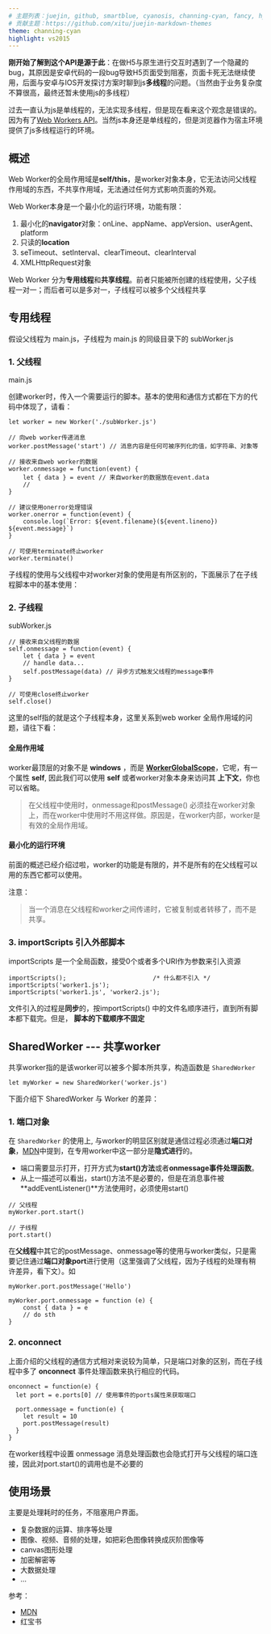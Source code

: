 ```yaml
---
# 主题列表：juejin, github, smartblue, cyanosis, channing-cyan, fancy, hydrogen, condensed-night-purple, greenwillow
# 贡献主题：https://github.com/xitu/juejin-markdown-themes
theme: channing-cyan
highlight: vs2015
---
```

**刚开始了解到这个API是源于此**：在做H5与原生进行交互时遇到了一个隐藏的bug，其原因是安卓代码的一段bug导致H5页面受到阻塞，页面卡死无法继续使用，后面与安卓与IOS开发探讨方案时聊到js**多线程**的问题。（当然由于业务复杂度不算很高，最终还暂未使用js的多线程）

过去一直认为js是单线程的，无法实现多线程，但是现在看来这个观念是错误的。因为有了[Web Workers API](https://developer.mozilla.org/zh-CN/docs/Web/API/Web_Workers_API)。当然js本身还是单线程的，但是浏览器作为宿主环境提供了js多线程运行的环境。

## 概述
Web Worker的全局作用域是**self/this**，是worker对象本身，它无法访问父线程作用域的东西，不共享作用域，无法通过任何方式影响页面的外观。

Web Worker本身是一个最小化的运行环境，功能有限：
1. 最小化的**navigator**对象：onLine、appName、appVersion、userAgent、platform
2. 只读的**location**
3. seTimeout、setInterval、clearTimeout、clearInterval
4. XMLHttpRequest对象

Web Worker 分为**专用线程**和**共享线程**。前者只能被所创建的线程使用，父子线程一对一；而后者可以是多对一，子线程可以被多个父线程共享

## 专用线程

假设父线程为 main.js，子线程为 main.js 的同级目录下的 subWorker.js

### 1. 父线程

main.js

创建worker时，传入一个需要运行的脚本。基本的使用和通信方式都在下方的代码中体现了，请看：

```
let worker = new Worker('./subWorker.js')
```

```
// 向web worker传递消息
worker.postMessage('start') // 消息内容是任何可被序列化的值，如字符串、对象等
```

```
// 接收来自web worker的数据
worker.onmessage = function(event) {
    let { data } = event // 来自worker的数据放在event.data
    //
}
```

```
// 建议使用onerror处理错误
worker.onerror = function(event) {
    console.log(`Error: ${event.filename}(${event.lineno}) ${event.message}`)
}
```

```
// 可使用terminate终止worker
worker.terminate()
 ```
 
子线程的使用与父线程中对worker对象的使用是有所区别的，下面展示了在子线程脚本中的基本使用：

### 2. 子线程 

subWorker.js

```
// 接收来自父线程的数据
self.onmessage = function(event) {
    let { data } = event
    // handle data...
    self.postMessage(data) // 异步方式触发父线程的message事件
}

// 可使用close终止worker
self.close()
```

这里的self指的就是这个子线程本身，这里关系到web worker 全局作用域的问题，请往下看：

#### 全局作用域
worker最顶层的对象不是 **windows** ，而是 [**WorkerGlobalScope**](https://developer.mozilla.org/zh-CN/docs/Web/API/WorkerGlobalScope)，它呢，有一个属性 **self**, 因此我们可以使用 **self** 或者worker对象本身来访问其 **上下文**，你也可以省略。

> 在父线程中使用时，onmessage和postMessage() 必须挂在worker对象上，而在worker中使用时不用这样做。原因是，在worker内部，worker是有效的全局作用域。

#### 最小化的运行环境
前面的概述已经介绍过啦，worker的功能是有限的，并不是所有的在父线程可以用的东西它都可以使用。

注意：
>当一个消息在父线程和worker之间传递时，它被复制或者转移了，而不是共享。

### 3. importScripts 引入外部脚本

importScripts 是一个全局函数，接受0个或者多个URI作为参数来引入资源

```
importScripts();                        /* 什么都不引入 */
importScripts('worker1.js');               
importScripts('worker1.js', 'worker2.js'); 
```
文件引入的过程是**同步**的，按importScripts() 中的文件名顺序进行，直到所有脚本都下载完。但是， **脚本的下载顺序不固定**

## SharedWorker --- 共享worker

共享worker指的是该worker可以被多个脚本所共享，构造函数是 `SharedWorker`

```
let myWorker = new SharedWorker('worker.js')
```

下面介绍下 SharedWorker 与 Worker 的差异：

### 1. 端口对象
在 `SharedWorker` 的使用上, 与worker的明显区别就是通信过程必须通过**端口对象**，[MDN](https://developer.mozilla.org/zh-CN/docs/Web/API/Web_Workers_API/Using_web_workers)中提到，在专用worker中这一部分是**隐式进行**的。


- 端口需要显示打开，打开方式为**start()方法**或者**onmessage事件处理函数**。
- 从上一描述可以看出，start()方法不是必要的，但是在消息事件被**addEventListener()**方法使用时，必须使用start()

```
// 父线程
myWorker.port.start()

// 子线程
port.start()

```

在**父线程**中其它的postMessage、onmessage等的使用与worker类似，只是需要记住通过**端口对象port**进行使用（这里强调了父线程，因为子线程的处理有稍许差异，看下文）。如
```
myWorker.port.postMessage('Hello')

myWorker.port.onmessage = function (e) {
    const { data } = e
    // do sth
}
```

### 2. onconnect
上面介绍的父线程的通信方式相对来说较为简单，只是端口对象的区别，而在子线程中多了 **onconnect** 事件处理函数来执行相应的代码。

```
onconnect = function(e) {
  let port = e.ports[0] // 使用事件的ports属性来获取端口

  port.onmessage = function(e) {
    let result = 10
    port.postMessage(result)
  }
}
```

在worker线程中设置 onmessage 消息处理函数也会隐式打开与父线程的端口连接，因此对port.start()的调用也是不必要的


## 使用场景
主要是处理耗时的任务，不阻塞用户界面。
- 复杂数据的运算、排序等处理
- 图像、视频、音频的处理，如把彩色图像转换成灰阶图像等
- canvas图形处理
- 加密解密等
- 大数据处理
- ...





参考：
- [MDN](https://developer.mozilla.org/zh-CN/docs/Web/API/Web_Workers_API/Using_web_workers)
- 红宝书
